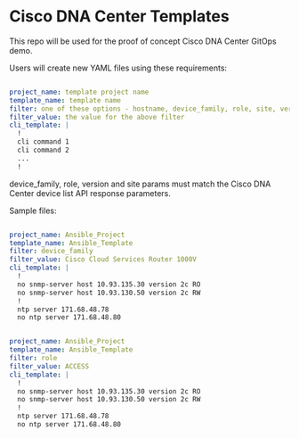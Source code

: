 # Cisco DNA Center Templates

This repo will be used for the proof of concept Cisco DNA Center GitOps demo.

Users will create new YAML files using these requirements: 

```yaml

project_name: template project name
template_name: template name
filter: one of these options - hostname, device_family, role, site, version, device_ip
filter_value: the value for the above filter
cli_template: |
  !
  cli command 1
  cli command 2
  ...
  !

```

device_family, role, version and site params must match the Cisco DNA Center device list API response parameters.

Sample files:

```yaml

project_name: Ansible_Project
template_name: Ansible_Template
filter: device_family
filter_value: Cisco Cloud Services Router 1000V
cli_template: |
  !
  no snmp-server host 10.93.135.30 version 2c RO
  no snmp-server host 10.93.130.50 version 2c RW
  !
  ntp server 171.68.48.78
  no ntp server 171.68.48.80

```

```yaml

project_name: Ansible_Project
template_name: Ansible_Template
filter: role
filter_value: ACCESS
cli_template: |
  !
  no snmp-server host 10.93.135.30 version 2c RO
  no snmp-server host 10.93.130.50 version 2c RW
  !
  ntp server 171.68.48.78
  no ntp server 171.68.48.80

```